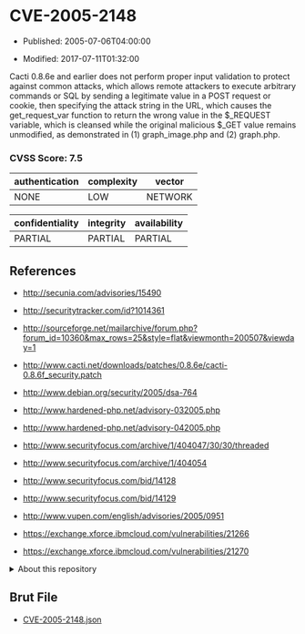 # CVE-2005-2148

- Published: 2005-07-06T04:00:00

- Modified: 2017-07-11T01:32:00

Cacti 0.8.6e and earlier does not perform proper input validation to protect against common attacks, which allows remote attackers to execute arbitrary commands or SQL by sending a legitimate value in a POST request or cookie, then specifying the attack string in the URL, which causes the get_request_var function to return the wrong value in the $_REQUEST variable, which is cleansed while the original malicious $_GET value remains unmodified, as demonstrated in (1) graph_image.php and (2) graph.php.

### CVSS Score: **7.5**

| authentication | complexity | vector |
| --- | --- | --- |
| NONE | LOW | NETWORK |

| confidentiality | integrity | availability |
| --- | --- | --- |
| PARTIAL | PARTIAL | PARTIAL |

## References

* http://secunia.com/advisories/15490

* http://securitytracker.com/id?1014361

* http://sourceforge.net/mailarchive/forum.php?forum_id=10360&max_rows=25&style=flat&viewmonth=200507&viewday=1

* http://www.cacti.net/downloads/patches/0.8.6e/cacti-0.8.6f_security.patch

* http://www.debian.org/security/2005/dsa-764

* http://www.hardened-php.net/advisory-032005.php

* http://www.hardened-php.net/advisory-042005.php

* http://www.securityfocus.com/archive/1/404047/30/30/threaded

* http://www.securityfocus.com/archive/1/404054

* http://www.securityfocus.com/bid/14128

* http://www.securityfocus.com/bid/14129

* http://www.vupen.com/english/advisories/2005/0951

* https://exchange.xforce.ibmcloud.com/vulnerabilities/21266

* https://exchange.xforce.ibmcloud.com/vulnerabilities/21270

<details>
<summary>About this repository</summary> 

  This repository is part of the project [Live Hack CVE](https://github.com/Live-Hack-CVE). Main website can be found [www.live-hack.org](https://www.live-hack.org) 
  
  Made by [Sn0wAlice](https://github.com/Sn0wAlice) for the people that care about security and need to have a feed of the latest CVEs. Hope you enjoy it, don't forget to star the repo and follow me on [Twitter](https://twitter.com/Sn0wAlice) and [Github](https://github.com/Sn0wAlice). And that is my [personnal website](https://www.alice-snow.me/)

  - [Home Page](https://github.com/Live-Hack-CVE)
  - [Framework](https://github.com/Live-Hack-CVE/cve-framework)
  - [CVE database](https://github.com/Live-Hack-CVE/full_database)
  - [Changelog](https://github.com/Live-Hack-CVE/Changelog)
</details>

## Brut File

* [CVE-2005-2148.json](https://raw.githubusercontent.com/Live-Hack-CVE/full_database/main/cves/2005/CVE-2005-2148.json)

